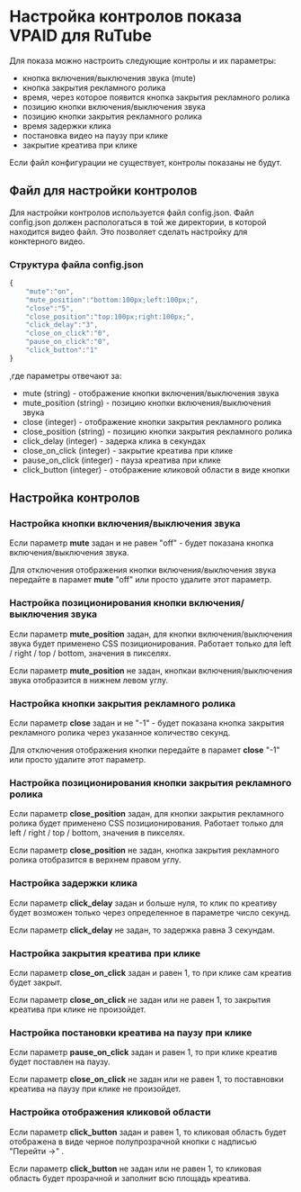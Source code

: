 # Настройка контролов показа VPAID для RuTube

Для показа можно настроить следующие контролы и их параметры:

* кнопка включения/выключения звука (mute)
* кнопка закрытия рекламного ролика
* время, через которое появится кнопка закрытия рекламного ролика
* позицию кнопки включения/выключения звука
* позицию кнопки закрытия рекламного ролика
* время задержки клика
* постановка видео на паузу при клике
* закрытие креатива при клике

Если файл конфигурации не существует, контролы показаны не будут.

## Файл для настройки контролов

Для настройки контролов используется файл config.json. Файл config.json должен распологаться в той же директории, в которой находится видео файл. Это позволяет сделать настройку для конктерного видео.

### Структура файла config.json

```js
{
    "mute":"on",
    "mute_position":"bottom:100px;left:100px;",
    "close":"5",
    "close_position":"top:100px;right:100px;",
    "click_delay":"3",
    "close_on_click":"0",
    "pause_on_click":"0",
    "click_button":"1"
}
```

,где параметры отвечают за:

* mute (string) - отображение кнопки включения/выключения звука
* mute_position (string) - позицию кнопки включения/выключения звука
* close (integer) - отображение кнопки закрытия рекламного ролика
* close_position (string) - позицию кнопки закрытия рекламного ролика
* click_delay (integer) - задерка клика в секундах
* close_on_click (integer) - закрытие креатива при клике
* pause_on_click (integer) - пауза креатива при клике
* click_button (integer) - отображение кликовой области в виде кнопки

## Настройка контролов

### Настройка кнопки включения/выключения звука

Если параметр **mute** задан и не равен "off" - будет показана кнопка включения/выключения звука.

Для отключения отображения кнопки включения/выключения звука передайте в парамет **mute** "off" или просто удалите этот параметр.

### Настройка позиционирования кнопки включения/выключения звука

Если параметр **mute_position** задан, для кнопки включения/выключения звука будет применено CSS позиционирования. Работает только для left / right / top / bottom, значения в пикселях.

Если параметр **mute_position** не задан, кнопкаи включения/выключения звука отобразится в нижнем левом углу.

### Настройка кнопки закрытия рекламного ролика

Если параметр **close** задан и не "-1" - будет показана кнопка закрытия рекламного ролика через указанное количество секунд.

Для отключения отображения кнопки передайте в парамет **close** "-1" или просто удалите этот параметр.

### Настройка позиционирования кнопки закрытия рекламного ролика

Если параметр **close_position** задан, для кнопки закрытия рекламного ролика будет применено CSS позиционирования. Работает только для left / right / top / bottom, значения в пикселях.

Если параметр **close_position** не задан, кнопка закрытия рекламного ролика отобразится в верхнем правом углу.

### Настройка задержки клика

Если параметр **click_delay** задан и больше нуля, то клик по креативу будет возможен только через определенное в параметре число секунд.

Если параметр **click_delay** не задан, то задержка равна 3 секундам.

### Настройка закрытия креатива при клике

Если параметр **close_on_click** задан и равен 1, то при клике сам креатив будет закрыт.

Если параметр **close_on_click** не задан или не равен 1, то закрытия креатива при клике не произойдет.

### Настройка постановки креатива на паузу при клике

Если параметр **pause_on_click** задан и равен 1, то при клике креатив будет поставлен на паузу.

Если параметр **close_on_click** не задан или не равен 1, то поставновки креатива на паузу при клике не произойдет.

### Настройка отображения кликовой области

Если параметр **click_button** задан и равен 1, то кликовая область будет отображена в виде черное полупрозрачной кнопки с надписью "Перейти ->" .

Если параметр **click_button** не задан или не равен 1, то кликовая область будет прозрачной и заполнит всю площадь креатива.
